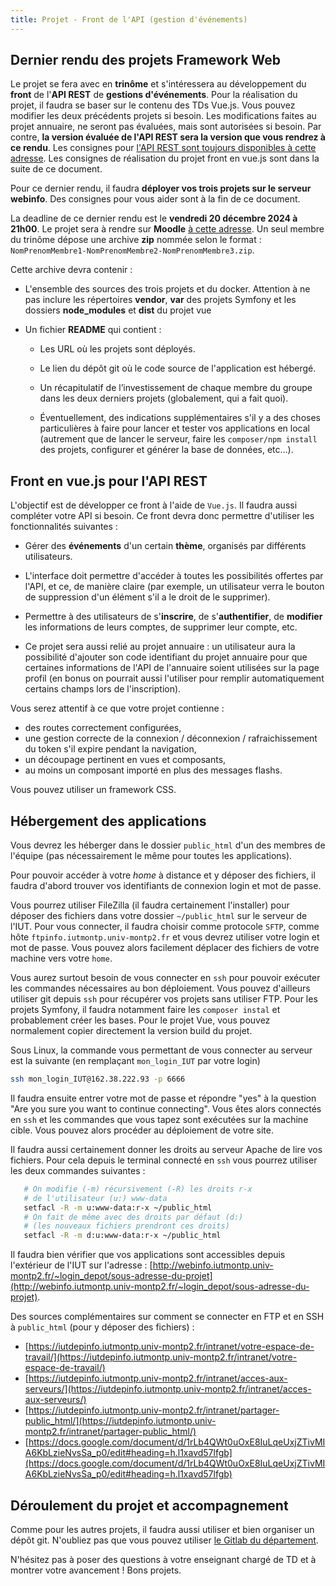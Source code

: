 ```yaml
---
title: Projet - Front de l'API (gestion d'événements)
---
```


## Dernier rendu des projets Framework Web

Le projet se fera avec en **trinôme** et s'intéressera au développement du **front** de l'**API REST** de **gestions d'événements**. Pour la réalisation du projet, il faudra se baser sur le contenu des TDs Vue.js. 
Vous pouvez modifier les deux précédents projets si besoin. 
Les modifications faites au projet annuaire, ne seront pas évaluées, mais sont autorisées si besoin. 
Par contre, **la version évaluée de l'API REST sera la version que vous rendrez à ce rendu**. Les consignes pour [l'API REST sont toujours disponibles à cette adresse](https://mgasquet.github.io/R5.A.05-ProgrammationAvancee-Web/tutorials/projet2). Les consignes de réalisation du projet front en vue.js sont dans la suite de ce document.

Pour ce dernier rendu, il faudra **déployer vos trois projets sur le serveur webinfo**. Des consignes pour vous aider sont à la fin de ce document.

La deadline de ce dernier rendu est le **vendredi 20 décembre 2024 à 21h00**.
Le projet sera à rendre sur **Moodle** [à cette adresse](https://moodle.umontpellier.fr/course/view.php?id=31511).
Un seul membre du trinôme dépose une archive **zip** nommée selon le format : `NomPrenomMembre1-NomPrenomMembre2-NomPrenomMembre3.zip`. 

Cette archive devra contenir :

* L'ensemble des sources des trois projets et du docker. Attention à ne pas inclure les répertoires **vendor**, **var** des projets Symfony et les dossiers **node_modules** et **dist** du projet vue

* Un fichier **README** qui contient :

    * Les URL où les projets sont déployés.

    * Le lien du dépôt git où le code source de l'application est hébergé.

    * Un récapitulatif de l’investissement de chaque membre du groupe dans les deux derniers projets (globalement, qui a fait quoi).

    * Éventuellement, des indications supplémentaires s'il y a des choses particulières à faire pour lancer et tester vos applications en local (autrement que de lancer le serveur, faire les `composer/npm install` des projets, configurer et générer la base de données,  etc...).


## Front en vue.js pour l'API REST
L'objectif est de développer ce front à l'aide de `Vue.js`. Il faudra aussi compléter votre API si besoin. 
Ce front devra donc permettre d'utiliser les fonctionnalités suivantes :

* Gérer des **événements** d'un certain **thème**, organisés par différents utilisateurs. 

* L'interface doit permettre d'accéder à toutes les possibilités offertes par l'API, et ce, de manière claire (par exemple, un utilisateur verra le bouton de suppression d'un élément s'il a le droit de le supprimer). 

* Permettre à des utilisateurs de s'**inscrire**, de s'**authentifier**, de **modifier** les informations de leurs comptes, de supprimer leur compte, etc.

* Ce projet sera aussi relié au projet annuaire : un utilisateur aura la possibilité d'ajouter son code identifiant du projet annuaire pour que certaines informations de l'API de l'annuaire soient utilisées sur la page profil (en bonus on pourrait aussi l'utiliser pour remplir automatiquement certains champs lors de l'inscription).


Vous serez attentif à ce que votre projet contienne :
* des routes correctement configurées,
* une gestion correcte de la connexion / déconnexion / rafraichissement du token s'il expire pendant la navigation,
* un découpage pertinent en vues et composants,
* au moins un composant importé en plus des messages flashs.

Vous pouvez utiliser un framework CSS.


## Hébergement des applications
 Vous devrez les héberger dans le dossier `public_html` d'un des membres de l'équipe (pas nécessairement le même pour toutes les applications).


Pour pouvoir accéder à votre *home* à distance et y déposer des fichiers, il faudra d'abord trouver vos identifiants de connexion login et mot de passe.

Vous pourrez utiliser FileZilla (il faudra certainement l'installer) pour déposer des fichiers dans votre dossier `~/public_html` sur le serveur de l'IUT. Pour vous connecter, il faudra choisir comme protocole `SFTP`, comme hôte `ftpinfo.iutmontp.univ-montp2.fr` et vous devrez utiliser votre login et mot de passe. Vous pouvez alors facilement déplacer des fichiers de votre machine vers votre `home`.


Vous aurez surtout besoin de vous connecter en `ssh` pour pouvoir exécuter les commandes nécessaires au bon déploiement. Vous pouvez d'ailleurs utiliser git depuis `ssh` pour récupérer vos projets sans utiliser FTP. Pour les projets Symfony, il faudra notamment faire les `composer instal` et probablement créer les bases. Pour le projet Vue, vous pouvez normalement copier directement la version build du projet.

Sous Linux, la commande vous permettant de vous connecter au serveur est la suivante (en remplaçant `mon_login_IUT` par votre login)

```sh
ssh mon_login_IUT@162.38.222.93 -p 6666
```

Il faudra ensuite entrer votre mot de passe et répondre "yes" à la question "Are you sure you want to continue connecting". Vous êtes alors connectés en `ssh` et les commandes que vous tapez sont exécutées sur la machine cible. Vous pouvez alors procéder au déploiement de votre site.


Il faudra aussi certainement donner les droits au serveur Apache de lire vos fichiers. Pour cela depuis le terminal connecté en `ssh` vous pourrez utiliser les deux commandes suivantes :

```sh
   # On modifie (-m) récursivement (-R) les droits r-x
   # de l'utilisateur (u:) www-data
   setfacl -R -m u:www-data:r-x ~/public_html
   # On fait de même avec des droits par défaut (d:)
   # (les nouveaux fichiers prendront ces droits)
   setfacl -R -m d:u:www-data:r-x ~/public_html
```

Il faudra bien vérifier que vos applications sont accessibles depuis l'extérieur de l'IUT sur l'adresse : [http://webinfo.iutmontp.univ-montp2.fr/~login_depot/sous-adresse-du-projet](http://webinfo.iutmontp.univ-montp2.fr/~login_depot/sous-adresse-du-projet).


Des sources complémentaires sur comment se connecter en FTP et en SSH à `public_html` (pour y déposer des fichiers) :

* [https://iutdepinfo.iutmontp.univ-montp2.fr/intranet/votre-espace-de-travail/](https://iutdepinfo.iutmontp.univ-montp2.fr/intranet/votre-espace-de-travail/)
* [https://iutdepinfo.iutmontp.univ-montp2.fr/intranet/acces-aux-serveurs/](https://iutdepinfo.iutmontp.univ-montp2.fr/intranet/acces-aux-serveurs/)
* [https://iutdepinfo.iutmontp.univ-montp2.fr/intranet/partager-public_html/](https://iutdepinfo.iutmontp.univ-montp2.fr/intranet/partager-public_html/)
* [https://docs.google.com/document/d/1rLb4QWt0uOxE8IuLqeUxjZTivMIA6KbLzieNvsSa_p0/edit#heading=h.l1xavd57lfgb](https://docs.google.com/document/d/1rLb4QWt0uOxE8IuLqeUxjZTivMIA6KbLzieNvsSa_p0/edit#heading=h.l1xavd57lfgb)


## Déroulement du projet et accompagnement

Comme pour les autres projets, il faudra aussi utiliser et bien organiser un dépôt git. N'oubliez pas que vous pouvez utiliser [le Gitlab du département](https://gitlabinfo.iutmontp.univ-montp2.fr).

N'hésitez pas à poser des questions à votre enseignant chargé de TD et à montrer votre avancement ! Bons projets.